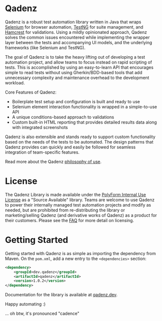# Qadenz

Qadenz is a robust test automation library written in Java that wraps [Selenium](https://www.selenium.dev/) for browser
automation, [TestNG](https://testng.org) for suite management, and [Hamcrest](http://hamcrest.org/JavaHamcrest/) for
validations. Using a mildly opinionated approach, Qadenz solves the common issues encountered while implementing the
wrapper layer between the tests and accompanying UI models, and the underlying frameworks (like Selenium and TestNG).

The goal of Qadenz is to take the heavy lifting out of developing a test automation project, and allow teams to focus
instead on rapid scripting of tests. This is accomplished by using an easy-to-learn API that encourages simple to read
tests without using Gherkin/BDD-based tools that add unnecessary complexity and maintenance overhead to the development
workload.

Core Features of Qadenz:

- Boilerplate test setup and configuration is built and ready to use
- Selenium element interaction functionality is wrapped in a simple-to-use API
- A unique conditions-based approach to validations
- Custom built-in HTML reporting that provides detailed results data along with integrated screenshots

Qadenz is also extensible and stands ready to support custom functionality based on the needs of the tests to be
automated. The design patterns that Qadenz provides can quickly and easily be followed for seamless integration of
team-specific features.

Read more about the Qadenz [philosophy of use](https://qadenz.dev/docs/qadenz/philosophy-of-use).

# License

The Qadenz Library is made available under
the [PolyForm Internal Use License](https://polyformproject.org/licenses/internal-use/1.0.0/) as a "Source Available"
library. Teams are welcome to use Qadenz to power their internally managed test automation projects and modify as
needed, but are prohibited from re-distributing the library or marketing/selling Qadenz (and derivative works of Qadenz)
as a product for their customers. Please see the [FAQ](https://qadenz.dev/docs/faq/licensing) for more detail on
licensing.

# Getting Started

Getting started with Qadenz is as simple as importing the dependency from Maven. On the `pom.xml`, add a new entry to
the `<dependencies>` section:

```xml
<dependency>
    <groupId>dev.qadenz</groupId>
    <artifactId>qadenz</artifactId>
    <version>1.0.2</version>
</dependency>
```

Documentation for the library is available at [qadenz.dev](http://qadenz.dev).

Happy automating :)

... oh btw, it's pronounced "cadence"
